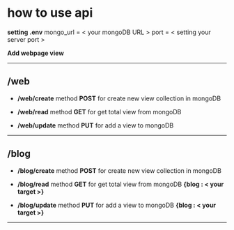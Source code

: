 # how to use api

**setting .env**
mongo_url = < your mongoDB URL >
port = < setting your server port >

**Add webpage view**

---
## /web
- **/web/create** 
method **POST** for create new view collection in mongoDB

- **/web/read** 
method **GET** for get total view from mongoDB

- **/web/update** 
method **PUT** for add a view to mongoDB
---
## /blog
- **/blog/create** 
method **POST** for create new view collection in mongoDB

- **/blog/read** 
method **GET** for get total view from mongoDB
**{blog : < your target >}**

- **/blog/update**
 method **PUT** for add a view to mongoDB
**{blog : < your target >}**
---
